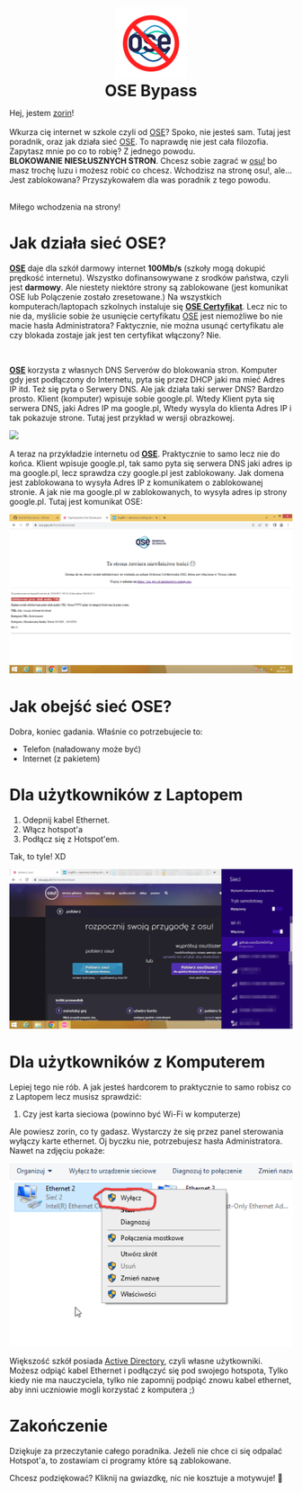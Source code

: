 <div align="center">
  <img src="https://github.com/ZorinOnTop/ose-bypass/blob/main/img/logo.png" alt="OSE Bypass" width="128" height="128" />
  <h1 style="margin: 0;">OSE Bypass</h1>
</div>


Hej, jestem [zorin](https://github.com/ZorinOnTop)! <br><br>Wkurza cię internet w szkole czyli od [OSE](https://ose.gov.pl/)? Spoko, nie jesteś sam. Tutaj jest poradnik, oraz jak działa sieć [OSE](https://ose.gov.pl/). To naprawdę nie jest cała filozofia. Zapytasz mnie po co to robię? Z jednego powodu.
<br>**BLOKOWANIE NIESŁUSZNYCH STRON**. Chcesz sobie zagrać w [osu!](https://osu.ppy.sh/) bo masz trochę luzu i możesz robić co chcesz. Wchodzisz na stronę osu!, ale... Jest zablokowana? Przyszykowałem dla was poradnik z tego powodu.

<br>Miłego wchodzenia na strony!

# Jak działa sieć OSE?

[**OSE**](https://ose.gov.pl/) daje dla szkół darmowy internet **100Mb/s** (szkoły mogą dokupić prędkość internetu). Wszystko dofinansowywane z srodków państwa, czyli jest **darmowy**. Ale niestety niektóre strony są zablokowane (jest komunikat OSE lub Polączenie zostało zresetowane.) Na wszystkich komputerach/laptopach szkolnych instaluje się [**OSE Certyfikat**](https://ose.gov.pl/certyfikaty-ose). Lecz nic to nie da, myślicie sobie że usunięcie certyfikatu [OSE](https://ose.gov.pl/) jest niemożliwe bo nie macie hasła Administratora? Faktycznie, nie można usunąć certyfikatu ale czy blokada zostaje jak jest ten certyfikat włączony? Nie.

<br>

[**OSE**](https://ose.gov.pl/) korzysta z własnych DNS Serverów do blokowania stron. Komputer gdy jest podłączony do Internetu, pyta się przez DHCP jaki ma mieć Adres IP itd. Też się pyta o Serwery DNS. Ale jak działa taki serwer DNS? Bardzo prosto. Klient (komputer) wpisuje sobie google.pl. Wtedy Klient pyta się serwera DNS, jaki Adres IP ma google.pl, Wtedy wysyla do klienta Adres IP i tak pokazuje strone. Tutaj jest przykład w wersji obrazkowej.

<img src="https://wiki.dataspace.pl/wp-content/uploads/2019/12/Adnotacja-2019-12-06-190357.png">

A teraz na przykładzie internetu od [**OSE**](https://ose.gov.pl/). Praktycznie to samo lecz nie do końca. Klient wpisuje google.pl, tak samo pyta się serwera DNS jaki adres ip ma google.pl, lecz sprawdza czy google.pl jest zablokowany. Jak domena jest zablokowana to wysyła Adres IP z komunikatem o zablokowanej stronie. A jak nie ma google.pl w zablokowanych, to wysyła adres ip strony google.pl. Tutaj jest komunikat OSE:

<img src="https://github.com/ZorinOnTop/ose-bypass/blob/main/img/osezablokowane.png">

# Jak obejść sieć OSE?

Dobra, koniec gadania. Właśnie co potrzebujecie to:
* Telefon (naładowany może być)
* Internet (z pakietem)

# Dla użytkowników z Laptopem

1. Odepnij kabel Ethernet.
2. Włącz hotspot'a
3. Podłącz się z Hotspot'em.

Tak, to tyle! XD

<img src="https://github.com/ZorinOnTop/ose-bypass/blob/main/img/ApplicationFrameHost_IevwcSiBGr.png">

# Dla użytkowników z Komputerem

Lepiej tego nie rób. A jak jesteś hardcorem to praktycznie to samo robisz co z Laptopem lecz musisz sprawdzić:

1. Czy jest karta sieciowa (powinno być Wi-Fi w komputerze)

Ale powiesz zorin, co ty gadasz. Wystarczy że się przez panel sterowania wyłączy karte ethernet. Oj byczku nie, potrzebujesz hasła Administratora. Nawet na zdjęciu pokaże:

<img src="https://github.com/ZorinOnTop/ose-bypass/blob/main/img/explorer_Iq3XLOAyln.png">

Większość szkół posiada [Active Directory](https://pl.wikipedia.org/wiki/Active_Directory), czyli własne użytkowniki. Możesz odpiąć kabel Ethernet i podłączyć się pod swojego hotspota, Tylko kiedy nie ma nauczyciela, tylko nie zapomnij podpiąć znowu kabel ethernet, aby inni uczniowie mogli korzystać z komputera ;)

# Zakończenie

Dziękuje za przeczytanie całego poradnika. Jeżeli nie chce ci się odpalać Hotspot'a, to zostawiam ci programy które są zablokowane.

Chcesz podziękować? Kliknij na gwiazdkę, nic nie kosztuje a motywuje! 🧡
